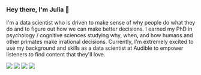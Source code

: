 <!-- ![](http://www.juliawatzek.com/images/IMG_9699_landscape.jpg) -->

### Hey there, I'm Julia 👋

I'm a data scientist who is driven to make sense of why people do what they do and to figure out how we can make better decisions. I earned my PhD in psychology / cognitive sciences studying why, when, and how humans and other primates make irrational decisions. Currently, I'm extremely excited to use my background and skills as a data scientist at Audible to empower listeners to find content that they'll love.

[![](https://img.shields.io/badge/&#9993;-email-lightgrey)](mailto:hello@juliawatzek.com)
[![](https://img.shields.io/badge/-website-lightgrey?logo=Jekyll&labelColor=grey)](http://www.juliawatzek.com/)
[![](https://img.shields.io/badge/-watzoever-%231DA1F2?logo=Twitter&logoColor=white)](https://twitter.com/watzoever)
[![](https://img.shields.io/badge/-jwatzek-%230077B5?logo=LinkedIn)](https://www.linkedin.com/in/jwatzek/)


<!--
**jwatzek/jwatzek** is a ✨ _special_ ✨ repository because its `README.md` (this file) appears on your GitHub profile.

Here are some ideas to get you started:

- 🔭 I’m currently working on ...
- 🌱 I’m currently learning ...
- 👯 I’m looking to collaborate on ...
- 🤔 I’m looking for help with ...
- 💬 Ask me about ...
- 📫 How to reach me: ...
- 😄 Pronouns: ...
- ⚡ Fun fact: ...
-->

